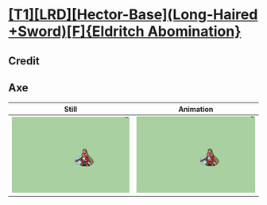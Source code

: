 # [\[T1\]\[LRD\]\[Hector-Base\]\(Long-Haired +Sword\)\[F\]{Eldritch Abomination}](../)

## Credit


	
## Axe

| Still | Animation |
| :---: | :-------: |
| ![Axe still](./Axe_000.png) | ![Axe animation](./Axe.gif) |
